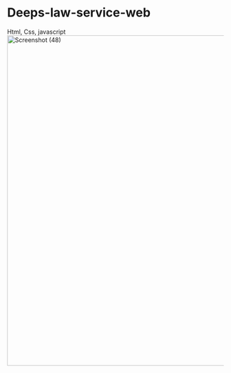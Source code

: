 # Deeps-law-service-web
Html, Css, javascript 
<img width="1366" height="768" alt="Screenshot (48)" src="https://github.com/user-attachments/assets/01eab8b4-3a04-4bb2-87f5-4d7a3970fc32" />
